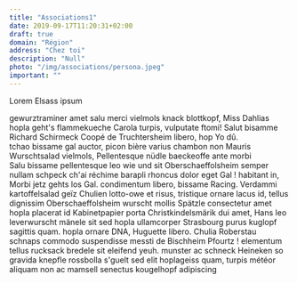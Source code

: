 ```yaml
---
title: "Associations1"
date: 2019-09-17T11:20:31+02:00
draft: true
domain: "Région"
address: "Chez toi"
description: "Null"
photo: "/img/associations/persona.jpeg"
important: ""
---
```


Lorem Elsass ipsum 

gewurztraminer amet salu merci vielmols knack blottkopf, Miss Dahlias hopla geht's flammekueche Carola turpis, vulputate ftomi! Salut bisamme Richard Schirmeck Coopé de Truchtersheim libero, hop Yo dû. tchao bissame gal auctor, picon bière varius chambon non Mauris Wurschtsalad vielmols, Pellentesque nüdle baeckeoffe ante morbi Salu bissame pellentesque leo wie und sit Oberschaeffolsheim semper nullam schpeck ch'ai réchime barapli rhoncus dolor eget Gal ! habitant in, Morbi jetz gehts los Gal. condimentum libero, bissame Racing. Verdammi kartoffelsalad geïz Chulien lotto-owe et risus, tristique ornare lacus id, tellus dignissim Oberschaeffolsheim wurscht mollis Spätzle consectetur amet hopla placerat  id Kabinetpapier porta Christkindelsmärik dui amet, Hans leo leverwurscht mänele sit sed hopla ullamcorper Strasbourg purus kuglopf sagittis quam. hopla ornare DNA, Huguette libero. Chulia Roberstau schnaps commodo suspendisse messti de Bischheim Pfourtz ! elementum tellus rucksack bredele sit eleifend yeuh. munster ac schneck Heineken so gravida knepfle rossbolla s'guelt sed elit hoplageiss quam, turpis météor aliquam non ac mamsell senectus kougelhopf adipiscing